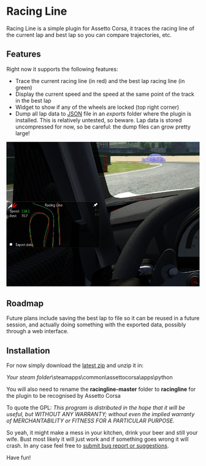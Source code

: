Racing Line
===========

Racing Line is a simple plugin for Assetto Corsa, it traces the racing line of
the current lap and best lap so you can compare trajectories, etc.

## Features
Right now it supports the following features:
 * Trace the current racing line (in red) and the best lap racing line (in green)
 * Display the current speed and the speed at the same point of the track in the best lap
 * Widget to show if any of the wheels are locked (top right corner)
 * Dump all lap data to [JSON](http://en.wikipedia.org/wiki/JSON) file in an *exports* folder where the plugin is installed. This is relatively untested, so beware. Lap data is stored uncompressed for now, so be careful: the dump files can grow pretty large!


![Screenshot](/data/racingline-screenshot.jpg?raw=true)

## Roadmap

Future plans include saving the best lap to file so it can be reused in a future session, and actually doing something with the exported data, possibly through a web interface.

## Installation

For now simply download the [latest zip](https://github.com/mathiasuk/racingline/archive/master.zip) and unzip it in:

*Your steam folder*\steamapps\common\assettocorsa\apps\python

You will also need to rename the **racingline-master** folder to **racingline**
for the plugin to be recognised by Assetto Corsa

To quote the GPL: *This program is distributed in the hope that it will be useful, but WITHOUT ANY WARRANTY; without even the implied warranty of MERCHANTABILITY or FITNESS FOR A PARTICULAR PURPOSE.*

So yeah, it might make a mess in your kitchen, drink your beer and still your wife. Bust most likely it will just work and if something goes wrong it will crash.
In any case feel free to [submit bug report or suggestions](https://github.com/mathiasuk/racingline/issues).

Have fun!
